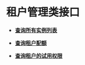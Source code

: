 # 租户管理类接口<a name="ZH-CN_TOPIC_0052507322"></a>

-   **[查询所有实例列表](查询所有实例列表.md)**  

-   **[查询租户配额](查询租户配额.md)**  

-   **[查询租户的试用权限](查询租户的试用权限.md)**  


